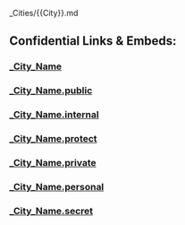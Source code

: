 _Cities/{{City}}.md


## Confidential Links & Embeds: 

### [_City_Name](/_Standards/Earth/Continent/Europe/Europe~Central/_City_Name.md) 

### [_City_Name.public](/_public/Earth/Continent/Europe/Europe~Central/_City_Name.public.md) 

### [_City_Name.internal](/_internal/Earth/Continent/Europe/Europe~Central/_City_Name.internal.md) 

### [_City_Name.protect](/_protect/Earth/Continent/Europe/Europe~Central/_City_Name.protect.md) 

### [_City_Name.private](/_private/Earth/Continent/Europe/Europe~Central/_City_Name.private.md) 

### [_City_Name.personal](/_personal/Earth/Continent/Europe/Europe~Central/_City_Name.personal.md) 

### [_City_Name.secret](/_secret/Earth/Continent/Europe/Europe~Central/_City_Name.secret.md)

